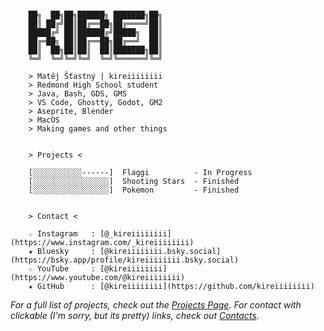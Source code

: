 ```

    ██╗  ██╗██╗██████╗ ███████╗██╗
    ██║ ██╔╝██║██╔══██╗██╔════╝██║
    █████╔╝ ██║██████╔╝█████╗  ██║
    ██╔═██╗ ██║██╔══██╗██╔══╝  ██║
    ██║  ██╗██║██║  ██║███████╗██║
    ╚═╝  ╚═╝╚═╝╚═╝  ╚═╝╚══════╝╚═╝

    > Matěj Šťastný | kireiiiiiiii
    > Redmond High School student
    > Java, Bash, GDS, GMS
    > VS Code, Ghostty, Godot, GM2
    > Aseprite, Blender
    > MacOS
    > Making games and other things

```

```

    > Projects <

    [░░░░░░░░░░░------]  Flaggi          - In Progress
    [░░░░░░░░░░░░░░░░░]  Shooting Stars  - Finished
    [░░░░░░░░░░░░░░░░░]  Pokemon         - Finished

```

```

    > Contact <

    ☆ Instagram   : [@_kireiiiiiiii](https://www.instagram.com/_kireiiiiiiii)
    ★ Bluesky     : [@kireiiiiiiii.bsky.social](https://bsky.app/profile/kireiiiiiiii.bsky.social)
    ☆ YouTube     : [@kireiiiiiiii](https://www.youtube.com/@kireiiiiiiii)
    ★ GitHub      : [@kireiiiiiiii](https://github.com/kireiiiiiiii)

```

_For a full list of projects, check out the [Projects Page](https://github.com/kireiiiiiiii/kireiiiiiiii/blob/main/PROJECTS.md)._
_For contact with clickable (I'm sorry, but its pretty) links, check out [Contacts](https://github.com/kireiiiiiiii/kireiiiiiiii/blob/main/CONTACT.md)._
